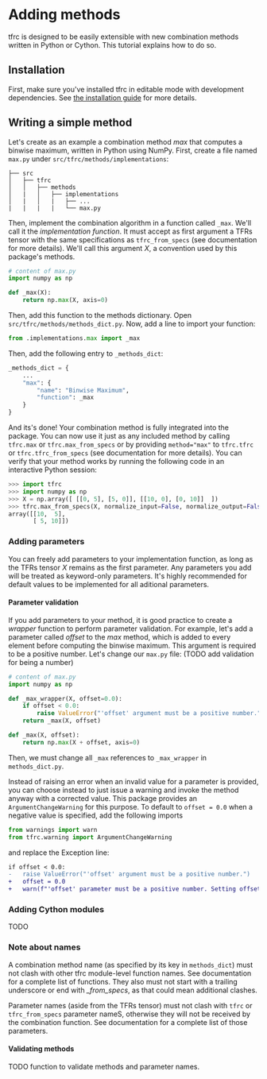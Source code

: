 # Adding methods

tfrc is designed to be easily extensible with new combination methods written in Python or Cython. This tutorial explains how to do so.

## Installation

First, make sure you've installed tfrc in editable mode with development dependencies. See [the installation guide](README.md#development-mode) for more details.

## Writing a simple method

Let's create as an example a combination method *max* that computes a binwise maximum, written in Python using NumPy. First, create a file named ```max.py``` under ```src/tfrc/methods/implementations```:

```
├── src
│   ├── tfrc
│   │   ├── methods
│   |   │   ├── implementations
│   |   │   |   ├── ...
|   |   |   |   └── max.py
```

Then, implement the combination algorithm in a function called ```_max```. We'll call it the *implementation function*. It must accept as first argument a TFRs tensor with the same specifications as ```tfrc_from_specs``` (see documentation for more details). We'll call this argument *X*, a convention used by this package's methods.

```python
# content of max.py
import numpy as np

def _max(X):
    return np.max(X, axis=0)
```

Then, add this function to the methods dictionary. Open ```src/tfrc/methods/methods_dict.py```. Now, add a line to import your function:

```python
from .implementations.max import _max
```


Then, add the following entry to ```_methods_dict```:

```python
_methods_dict = {
    ...
    "max": {
        "name": "Binwise Maximum",
        "function": _max
    }
}
```

And its's done! Your combination method is fully integrated into the package. You can now use it just as any included method by calling ```tfrc.max``` or ```tfrc.max_from_specs``` or by providing ```method="max"``` to ```tfrc.tfrc``` or ```tfrc.tfrc_from_specs``` (see documentation for more details). You can verify that your method works by running the following code in an interactive Python session:

```python
>>> import tfrc
>>> import numpy as np
>>> X = np.array([ [[0, 5], [5, 0]], [[10, 0], [0, 10]]  ])
>>> tfrc.max_from_specs(X, normalize_input=False, normalize_output=False)
array([[10,  5],
       [ 5, 10]])
```

### Adding parameters

You can freely add parameters to your implementation function, as long as the TFRs tensor *X* remains as the first parameter. Any parameters you add will be treated as keyword-only parameters. It's highly recommended for default values to be implemented for all aditional parameters.

#### Parameter validation

If you add parameters to your method, it is good practice to create a *wrapper* function to perform parameter validation. For example, let's add a parameter called *offset* to the *max* method, which is added to every element before computing the binwise maximum. This argument is required to be a positive number. Let's change our ```max.py``` file: (TODO add validation for being a number)

```python
# content of max.py
import numpy as np

def _max_wrapper(X, offset=0.0):
    if offset < 0.0:
        raise ValueError("'offset' argument must be a positive number.")
    return _max(X, offset)

def _max(X, offset):
    return np.max(X + offset, axis=0)
```

Then, we must change all ```_max``` references to ```_max_wrapper``` in ```methods_dict.py```.

Instead of raising an error when an invalid value for a parameter is provided, you can choose instead to just issue a warning and invoke the method anyway with a corrected value. This package provides an ```ArgumentChangeWarning``` for this purpose. To default to ```offset = 0.0``` when a negative value is specified, add the following imports

```python
from warnings import warn
from tfrc.warning import ArgumentChangeWarning
```

and replace the Exception line:

```diff
if offset < 0.0:
-   raise ValueError("'offset' argument must be a positive number.")
+   offset = 0.0
+   warn(f"'offset' parameter must be a positive number. Setting offset = {offset}.", ArgumentChangeWarning)
```

### Adding Cython modules

TODO

### Note about names

A combination method name (as specified by its key in ```methods_dict```) must not clash with other tfrc module-level function names. See documentation for a complete list of functions. They also must not start with a trailing underscore or end with *_from_specs*, as that could mean additional clashes.

Parameter names (aside from the TFRs tensor) must not clash with ```tfrc``` or ```tfrc_from_specs``` parameter nameS, otherwise they will not be received by the combination function. See documentation for a complete list of those parameters.

#### Validating methods

TODO function to validate methods and parameter names.
